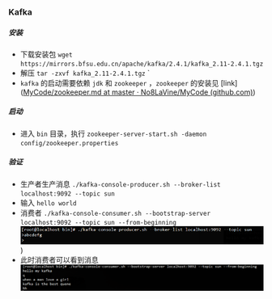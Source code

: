 ### Kafka

##### 安装

* 下载安装包  `wget https://mirrors.bfsu.edu.cn/apache/kafka/2.4.1/kafka_2.11-2.4.1.tgz`
* 解压 `tar -zxvf kafka_2.11-2.4.1.tgz` `
* `kafka` 的启动需要依赖 `jdk` 和 `zookeeper` ，`zookeeper` 的安装见 [link]([MyCode/zookeeper.md at master · No8LaVine/MyCode (github.com)](https://github.com/No8LaVine/MyCode/blob/master/mydoc/zookeeper/zookeeper.md))

##### 启动

* 进入 `bin` 目录，执行 `zookeeper-server-start.sh -daemon config/zookeeper.properties`

##### 验证

* 生产者生产消息 `./kafka-console-producer.sh --broker-list localhost:9092 --topic sun`
* 输入 `hello world`
* 消费者 `./kafka-console-consumer.sh --bootstrap-server localhost:9092 --topic sun --from-beginning` ![](https://github.com/No8LaVine/MyCode/blob/master/images/kafka2.png))
* 此时消费者可以看到消息 ![](https://github.com/No8LaVine/MyCode/blob/master/images/kafka1.png)

